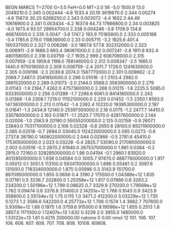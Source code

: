BEGN
MARCS T=2700 G=3.5 FeH=0.0 MT=2.0
                  56
-5.0 1500.9 13.0 2049210.0 2.345 0.002444 
-4.8 1533.4 20.19 3619670.0 2.344 0.00274 
-4.6 1567.6 30.25 6268250.0 2.343 0.003072 
-4.4 1602.3 44.49 10616900.0 2.341 0.003434 
-4.2 1637.6 64.73 17666800.0 2.34 0.003825 
-4.0 1673.4 93.57 28954700.0 2.338 0.004246 
-3.8 1709.9 134.8 46874000.0 2.335 0.0047 
-3.6 1747.2 193.9 75185800.0 2.333 0.005188 
-3.4 1785.6 279.0 119839000.0 2.33 0.005715 
-3.2 1825.6 401.4 190337000.0 2.327 0.006286 
-3.0 1867.6 577.8 302312000.0 2.323 0.006911 
-2.9 1889.3 693.4 380611000.0 2.32 0.007241 
-2.8 1911.8 832.4 480158000.0 2.318 0.00759 
-2.7 1935.2 999.2 606709000.0 2.315 0.007959 
-2.6 1959.6 1199.0 768146000.0 2.312 0.008347 
-2.5 1985.0 1440.0 975018000.0 2.309 0.008759 
-2.4 2011.7 1728.0 1241630000.0 2.305 0.009196 
-2.3 2039.8 2074.0 1587770000.0 2.301 0.009662 
-2.2 2069.7 2487.0 2041950000.0 2.296 0.01016 
-2.1 2103.4 2982.0 2661520000.0 2.289 0.01073 
-2.0 2144.0 3568.0 3563900000.0 2.279 0.01143 
-1.9 2184.7 4262.0 4757360000.0 2.268 0.01215 
-1.8 2225.5 5085.0 6333500000.0 2.256 0.01289 
-1.7 2266.6 6061.0 8414180000.0 2.243 0.01368 
-1.6 2308.1 7219.0 11152100000.0 2.229 0.01452 
-1.5 2350.1 8593.0 14738300000.0 2.213 0.01542 
-1.4 2392.4 10220.0 19395300000.0 2.197 0.01641 
-1.3 2434.9 12140.0 25397300000.0 2.18 0.0175 
-1.2 2477.7 14410.0 33078000000.0 2.163 0.01871 
-1.1 2520.7 17070.0 42817600000.0 2.144 0.02006 
-1.0 2563.9 20190.0 55055200000.0 2.125 0.02158 
-0.9 2607.1 23840.0 70317100000.0 2.106 0.02328 
-0.8 2650.6 28100.0 89211900000.0 2.085 0.02518 
-0.7 2694.0 33040.0 112422000000.0 2.065 0.0273 
-0.6 2737.8 38780.0 140802000000.0 2.044 0.02966 
-0.5 2781.6 45410.0 175305000000.0 2.023 0.03228 
-0.4 2825.7 53090.0 217090000000.0 2.002 0.03519 
-0.3 2870.2 61940.0 267537000000.0 1.981 0.0384 
-0.2 2915.0 72160.0 328285000000.0 1.96 0.04194 
-0.1 2960.1 83920.0 401285000000.0 1.938 0.04584 
0.0 3005.7 97470.0 488776000000.0 1.917 0.05012 
0.1 3051.5 113100.0 593411000000.0 1.896 0.05481 
0.2 3097.6 131000.0 718334000000.0 1.875 0.05996 
0.3 3143.9 151700.0 867095000000.0 1.855 0.0656 
0.4 3190.2 175500.0 1.04388e+12 1.835 0.07181 
0.5 3236.7 202800.0 1.25358e+12 1.817 0.07866 
0.6 3283.2 234200.0 1.50196e+12 1.799 0.08625 
0.7 3329.9 270200.0 1.79569e+12 1.782 0.09474 
0.8 3376.8 311400.0 2.14251e+12 1.766 0.1043 
0.9 3423.9 358600.0 2.55134e+12 1.75 0.115 
1.0 3471.2 412200.0 3.03229e+12 1.735 0.1273 
1.2 3566.6 542200.0 4.25772e+12 1.706 0.1574 
1.4 3662.7 707600.0 5.9308e+12 1.68 0.1975 
1.6 3759.6 915000.0 8.19596e+12 1.655 0.2513 
1.8 3857.0 1171000.0 1.12407e+13 1.632 0.3239 
2.0 3955.0 1485000.0 1.53122e+13 1.61 0.4215 
200000.00
natoms              0      0.00
nmol          12
          101.         106.       107.      108.         606.        607.        608.
          707.         708.       808.    10108.       60808.

